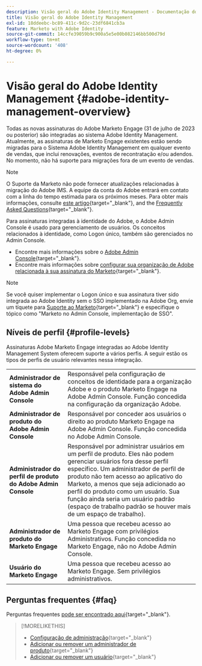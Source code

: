 ```yaml
---
description: Visão geral do Adobe Identity Management - Documentação do Marketo - Documentação do produto
title: Visão geral do Adobe Identity Management
exl-id: 18ddeebc-bc89-411c-9d2c-23df6841cb3a
feature: Marketo with Adobe Identity
source-git-commit: 14ccfe39059b9c900a5e5e00b082146bb500d79d
workflow-type: tm+mt
source-wordcount: '408'
ht-degree: 0%

---
```


# Visão geral do Adobe Identity Management {#adobe-identity-management-overview}

Todas as novas assinaturas do Adobe Marketo Engage (31 de julho de 2023 ou posterior) são integradas ao sistema Adobe Identity Management. Atualmente, as assinaturas de Marketo Engage existentes estão sendo migradas para o Sistema Adobe Identity Management em qualquer evento de vendas, que inclui renovações, eventos de recontratação e/ou adendos. No momento, não há suporte para migrações fora de um evento de vendas.

>[!NOTE]
>
>O Suporte da Marketo não pode fornecer atualizações relacionadas à migração do Adobe IMS. A equipe da conta do Adobe entrará em contato com a linha do tempo estimada para os próximos meses. Para obter mais informações, consulte [este artigo](/help/marketo/product-docs/administration/marketo-with-adobe-identity/subscription-and-user-migration/understanding-marketo-subscription-and-user-migration-to-the-adobe-admin-console.md){target="_blank"}, and the [Frequently Asked Questions](/help/marketo/product-docs/administration/marketo-with-adobe-identity/faq.md){target="_blank"}.

Para assinaturas integradas à identidade do Adobe, o Adobe Admin Console é usado para gerenciamento de usuários. Os conceitos relacionados à identidade, como Logon único, também são gerenciados no Admin Console.

* Encontre mais informações sobre o [Adobe Admin Console](https://helpx.adobe.com/br/enterprise/using/admin-console.html){target="_blank"}.
* Encontre mais informações sobre [configurar sua organização de Adobe relacionada à sua assinatura do Marketo](https://helpx.adobe.com/br/enterprise/using/set-up-identity.html){target="_blank"}.

>[!NOTE]
>
>Se você quiser implementar o Logon único e sua assinatura tiver sido integrada ao Adobe Identity sem o SSO implementado na Adobe Org, envie um tíquete para [Suporte ao Marketo](https://nation.marketo.com/){target="_blank"} e especifique o tópico como &quot;Marketo no Admin Console, implementação de SSO&quot;.

## Níveis de perfil {#profile-levels}

Assinaturas Adobe Marketo Engage integradas ao Adobe Identity Management System oferecem suporte a vários perfis. A seguir estão os tipos de perfis de usuário relevantes nessa integração.

<table>
 <tr>
  <td><strong>Administrador de sistema do Adobe Admin Console</strong></td>
  <td>Responsável pela configuração de conceitos de identidade para a organização Adobe e o produto Marketo Engage na Adobe Admin Console. Função concedida na configuração da organização Adobe.</td>
 </tr>
 <tr>
  <td><strong>Administrador de produto do Adobe Admin Console</strong></td>
  <td>Responsável por conceder aos usuários o direito ao produto Marketo Engage na Adobe Admin Console. Função concedida no Adobe Admin Console.</td>
 </tr>
 <tr>
  <td><strong>Administrador do perfil de produto do Adobe Admin Console</strong></td>
  <td>Responsável por administrar usuários em um perfil de produto. Eles não podem gerenciar usuários fora desse perfil específico. Um administrador de perfil de produto não tem acesso ao aplicativo do Marketo, a menos que seja adicionado ao perfil do produto como um usuário. Sua função ainda seria um usuário padrão (espaço de trabalho padrão se houver mais de um espaço de trabalho).
</td>
 </tr>
 <tr>
  <td><strong>Administrador de produto do Marketo Engage</strong></td>
  <td>Uma pessoa que recebeu acesso ao Marketo Engage com privilégios Administrativos. Função concedida no Marketo Engage, não no Adobe Admin Console.</td>
 </tr>
 <tr>
  <td><strong>Usuário do Marketo Engage</strong></td>
  <td>Uma pessoa que recebeu acesso ao Marketo Engage. Sem privilégios administrativos.</td>
 </tr>
</table>

## Perguntas frequentes {#faq}

Perguntas frequentes [pode ser encontrado aqui](/help/marketo/product-docs/administration/marketo-with-adobe-identity/faq.md){target="_blank"}.

>[!MORELIKETHIS]
>
>* [Configuração de administração](/help/marketo/product-docs/administration/marketo-with-adobe-identity/admin-setup.md){target="_blank"}
>* [Adicionar ou remover um administrador de produto](/help/marketo/product-docs/administration/marketo-with-adobe-identity/add-or-remove-a-product-admin.md){target="_blank"}
>* [Adicionar ou remover um usuário](/help/marketo/product-docs/administration/marketo-with-adobe-identity/add-or-remove-a-user.md){target="_blank"}
